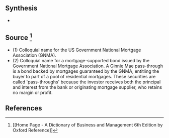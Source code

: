 ## Synthesis
- 
## Source [^1]
- (1) Colloquial name for the US Government National Mortgage Association (GNMA). 
- (2) Colloquial name for a mortgage-supported bond issued by the Government National Mortgage Association. A Ginnie Mae pass-through is a bond backed by mortgages guaranteed by the GNMA, entitling the buyer to part of a pool of residential mortgages. These securities are called 'pass-throughs' because the investor receives both the principal and interest from the bank or originating mortgage supplier, who retains no margin or profit.
## References

[^1]: [[Home Page - A Dictionary of Business and Management 6th Edition by Oxford Reference]]